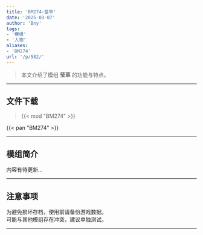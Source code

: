 ```yaml
---
title: 'BM274-莹草'
date: '2025-03-07'
author: 'Bny'
tags:
- '模组'
- '人物'
aliases:
- 'BM274'
url: '/p/582/'
---
```


> 本文介绍了模组 **莹草** 的功能与特点。

---

## 文件下载  

> {{< mod "BM274" >}}  

{{< pan "BM274" >}}  

---

## 模组简介

>  
内容有待更新...  

---

## 注意事项

>  
为避免损坏存档，使用前请备份游戏数据。  
可能与其他模组存在冲突，建议单独测试。  

---

